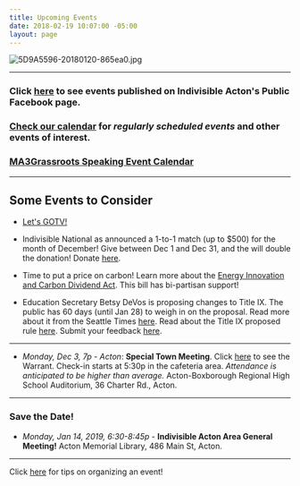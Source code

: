 ```yaml
---
title: Upcoming Events
date: 2018-02-19 10:07:00 -05:00
layout: page
---
```


![5D9A5596-20180120-865ea0.jpg](/uploads/5D9A5596-20180120-865ea0.jpg)

---

### Click [here](https://www.facebook.com/pg/IndivisibleActon/events/?ref=page_internal) to see events published on Indivisible Acton's Public Facebook page.

### [Check our calendar](http://www.indivisibleacton.org/calendar.html) for *regularly scheduled events* and other events of interest.

### [MA3Grassroots Speaking Event Calendar](https://www.ma3grassroots.com/event-calendar)

---

## Some Events to Consider

* [Let's GOTV!](http://www.indivisibleacton.org/2018/11/09/postcards-to-voters.html)


* Indivisible National as announced a 1-to-1 match (up to $500) for the month of December!  Give between Dec 1 and Dec 31, and the will double the donation!  Donate [here](https://secure.actblue.com/donate/indivisibleama411742968).


* Time to put a price on carbon!  Learn more about the [Energy Innovation and Carbon Dividend Act](https://energyinnovationact.org/how-it-works/).  This bill has bi-partisan support!


* Education Secretary Betsy DeVos is proposing changes to Title IX.  The public has 60 days (until Jan 28) to weigh in on the proposal. Read more about it from the Seattle Times [here](https://www.seattletimes.com/education-lab/devos-title-ix-changes-open-for-public-comment-thursday/?fbclid=IwAR08RB8KC15znqMYvAX5qVxEIm5XIQJRaiKco2af8kxOAvX_02EhZ_XGK2E).  Read about the Title IX proposed rule [here](https://www.federalregister.gov/documents/2018/11/29/2018-25314/nondiscrimination-on-the-basis-of-sex-in-education-programs-or-activities-receiving-federal).  Submit your feedback [here](https://www.regulations.gov/document?D=ED-2018-OCR-0064-0001).

---

* *Monday, Dec 3, 7p - Acton*:  **Special Town Meeting**. Click [here](https://www.acton-ma.gov/ArchiveCenter/ViewFile/Item/10851) to see the Warrant.  Check-in starts at 5:30p in the cafeteria area.  *Attendance is anticipated to be higher than average.*  Acton-Boxborough Regional High School Auditorium, 36 Charter Rd., Acton.

---

### Save the Date!

* *Monday, Jan 14, 2019, 6:30-8:45p* - **Indivisible Acton Area General Meeting!**  Acton Memorial Library, 486 Main St, Acton.

---

Click [here](http://www.indivisibleacton.org/events/organize-an-event.html) for tips on organizing an event!